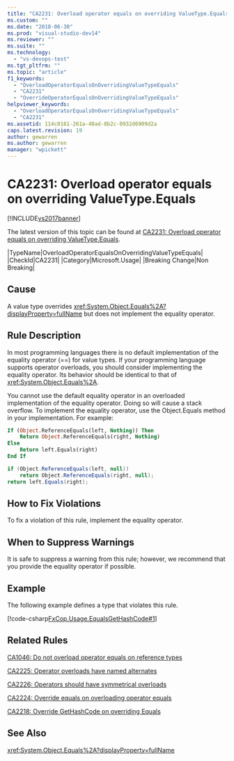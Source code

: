 ```yaml
---
title: "CA2231: Overload operator equals on overriding ValueType.Equals | Microsoft Docs"
ms.custom: ""
ms.date: "2018-06-30"
ms.prod: "visual-studio-dev14"
ms.reviewer: ""
ms.suite: ""
ms.technology:
  - "vs-devops-test"
ms.tgt_pltfrm: ""
ms.topic: "article"
f1_keywords:
  - "OverloadOperatorEqualsOnOverridingValueTypeEquals"
  - "CA2231"
  - "OverrideOperatorEqualsOnOverridingValueTypeEquals"
helpviewer_keywords:
  - "OverloadOperatorEqualsOnOverridingValueTypeEquals"
  - "CA2231"
ms.assetid: 114c0161-261a-40ad-8b2c-0932d6909d2a
caps.latest.revision: 19
author: gewarren
ms.author: gewarren
manager: "wpickett"
---
```

# CA2231: Overload operator equals on overriding ValueType.Equals
[!INCLUDE[vs2017banner](../includes/vs2017banner.md)]

The latest version of this topic can be found at [CA2231: Overload operator equals on overriding ValueType.Equals](https://docs.microsoft.com/visualstudio/code-quality/ca2231-overload-operator-equals-on-overriding-valuetype-equals).

|TypeName|OverloadOperatorEqualsOnOverridingValueTypeEquals|
|CheckId|CA2231|
|Category|Microsoft.Usage|
|Breaking Change|Non Breaking|

## Cause
 A value type overrides <xref:System.Object.Equals%2A?displayProperty=fullName> but does not implement the equality operator.

## Rule Description
 In most programming languages there is no default implementation of the equality operator (==) for value types. If your programming language supports operator overloads, you should consider implementing the equality operator. Its behavior should be identical to that of <xref:System.Object.Equals%2A>.

 You cannot use the default equality operator in an overloaded implementation of the equality operator. Doing so will cause a stack overflow. To implement the equality operator, use the Object.Equals method in your implementation. For example:

```vb
If (Object.ReferenceEquals(left, Nothing)) Then
    Return Object.ReferenceEquals(right, Nothing)
Else
    Return left.Equals(right)
End If
```

```csharp
if (Object.ReferenceEquals(left, null))
    return Object.ReferenceEquals(right, null);
return left.Equals(right);
```

## How to Fix Violations
 To fix a violation of this rule, implement the equality operator.

## When to Suppress Warnings
 It is safe to suppress a warning from this rule; however, we recommend that you provide the equality operator if possible.

## Example
 The following example defines a type that violates this rule.

 [!code-csharp[FxCop.Usage.EqualsGetHashCode#1](../snippets/csharp/VS_Snippets_CodeAnalysis/FxCop.Usage.EqualsGetHashCode/cs/FxCop.Usage.EqualsGetHashCode.cs#1)]

## Related Rules
 [CA1046: Do not overload operator equals on reference types](../code-quality/ca1046-do-not-overload-operator-equals-on-reference-types.md)

 [CA2225: Operator overloads have named alternates](../code-quality/ca2225-operator-overloads-have-named-alternates.md)

 [CA2226: Operators should have symmetrical overloads](../code-quality/ca2226-operators-should-have-symmetrical-overloads.md)

 [CA2224: Override equals on overloading operator equals](../code-quality/ca2224-override-equals-on-overloading-operator-equals.md)

 [CA2218: Override GetHashCode on overriding Equals](../code-quality/ca2218-override-gethashcode-on-overriding-equals.md)

## See Also
 <xref:System.Object.Equals%2A?displayProperty=fullName>



